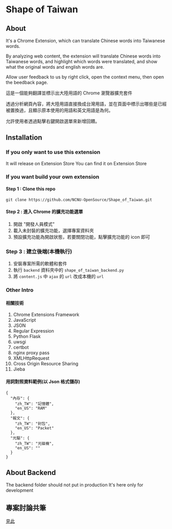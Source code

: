# Shape of Taiwan

## About
It's a Chrome Extension, which can translate Chinese words into Taiwanese words.

By analyzing web content, the extension will translate Chinese words into Taiwanese words, and highlight which words were translated, and show what the original words and english words are.

Allow user feedback to us by right click, open the context menu, then open the beedback page.

這是一個能夠翻譯並標示出大陸用語的 Chrome 瀏覽器擴充套件

透過分析網頁內容，將大陸用語直接換成台灣用語，並在頁面中標示出哪些是已經被置換過，且顯示原本使用的用語和英文用語是為何。

允許使用者透過點擊右鍵開啟選單來新增回饋。

## Installation
### If you only want to use this extension
It will release on Extension Store
You can find it on Extension Store

### If you want build your own extension

#### Step 1 : Clone this repo
`git clone https://github.com/NCNU-OpenSource/Shape_of_Taiwan.git`

#### Step 2 : 進入 Chrome 的擴充功能選單
1. 開啟 "開發人員模式"
2. 載入未封裝的擴充功能，選擇專案資料夾
3. 預設擴充功能為開啟狀態，若要關閉功能，點擊擴充功能的 icon 即可

### Step 3 : 建立後端(本機執行)
1. 安裝專案所需的軟體和套件
2. 執行 `backend` 資料夾中的 `shape_of_taiwan_backend.py`
3. 將 `content.js` 中 `ajax` 的 `url` 改成本機的 `url`

### Other Intro

#### 相關技術
1. Chrome Extensions Framework
2. JavaScript
3. JSON
4. Regular Expression
5. Python Flask
6. uwsgi
7. certbot
8. nginx proxy pass
9. XMLHttpRequest
10. Cross Origin Resource Sharing
11. Jieba

#### 用詞對照資料範例(以 Json 格式儲存)
```json=
{
  "內存": {
    "zh_TW": "記憶體",
    "en_US": "RAM"
  },
  "報文": {
    "zh_TW": "封包",
    "en_US": "Packet"
  },
  "光驅": {
    "zh_TW": "光碟機",
    "en_US": ""
  }
}
```

## About Backend
The backend folder should not put in production
It's here only for development

## 專案討論共筆
[見此](https://hackmd.io/GXm0RCNWSRGyPMsWsT23TA)